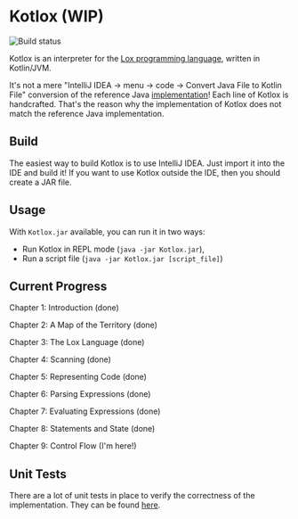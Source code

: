 Kotlox (WIP)
=======
![Build status](https://github.com/masoodfallahpoor/Kotlox/actions/workflows/build.yml/badge.svg?branch=master)

Kotlox is an interpreter for the [Lox programming language](https://craftinginterpreters.com/the-lox-language.html),
written in Kotlin/JVM.

It's not a mere "IntelliJ IDEA -> menu -> code -> Convert Java File to Kotlin File" conversion of the reference
Java [implementation](https://github.com/munificent/craftinginterpreters/tree/master/java/com/craftinginterpreters/lox)!
Each line of Kotlox is handcrafted. That's the reason why the implementation of Kotlox does not match the reference Java
implementation.

Build
-
The easiest way to build Kotlox is to use IntelliJ IDEA. Just import it into the IDE and build it! If you want to use
Kotlox outside the IDE, then you should create a JAR file.

Usage
-
With `Kotlox.jar` available, you can run it in two ways:

- Run Kotlox in REPL mode (`java -jar Kotlox.jar`),
- Run a script file (`java -jar Kotlox.jar [script_file]`)

Current Progress
-

Chapter 1: Introduction (done)

Chapter 2: A Map of the Territory (done)

Chapter 3: The Lox Language (done)

Chapter 4: Scanning (done)

Chapter 5: Representing Code (done)

Chapter 6: Parsing Expressions (done)

Chapter 7: Evaluating Expressions (done)

Chapter 8: Statements and State (done)

Chapter 9: Control Flow (I'm here!)

Unit Tests
-

There are a lot of unit tests in place to verify the correctness of the implementation. They can be found
[here](https://github.com/MasoodFallahpoor/Kotlox/tree/master/src/test/java/ir/fallahpoor/kotlox/interpreter).




